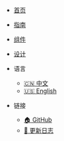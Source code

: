 - [首页](/)
- [指南](guide/)
- [组件](components/)
- [设计](design/)

- 语言
  - [:cn: 中文](/)
  - [:us: English](/en/)

- 链接
  - [:house: GitHub](https://github.com/your-username/momo-ui)
  - [:page_facing_up: 更新日志](changelog.md)
